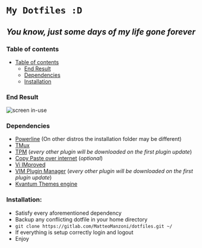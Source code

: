 # `My Dotfiles :D`
## *You know, just some days of my life gone forever*  


### Table of contents
- [Table of contents](#table-of-contents)
    - [End Result](#end-result)
    - [Dependencies](#dependencies)
    - [Installation](#installation)


### End Result
![screen in-use](.screenshots/latest_screenshot.png)


### Dependencies
- [Powerline](https://github.com/powerline/powerline "Powerline") (On other distros the installation folder may be different)
- [TMux](https://github.com/tmux/tmux "TMux")
- [TPM](https://github.com/tmux-plugins/tpm "TMux Plugin Manager") (*every other plugin will be downloaded on the first plugin update*)
- [Copy Paste over internet](https://github.com/jedisct1/piknik "PikNik") (*optional*)
- [Vi IMproved](https://github.com/vim/vim "VIM")
- [VIM Plugin Manager](https://github.com/VundleVim/Vundle.vim "Vundle") (*every other plugin will be downloaded on the first plugin update*)
- [Kvantum Themes engine](https://github.com/tsujan/Kvantum/tree/master/Kvantum "Kvantum Theme Engine")


### Installation:
- Satisfy every aforementioned dependency 
- Backup any conflicting dotfile in your home directory
- `git clone https://gitlab.com/MatteoManzoni/dotfiles.git ~/`
- If everything is setup correctly login and logout
- Enjoy


